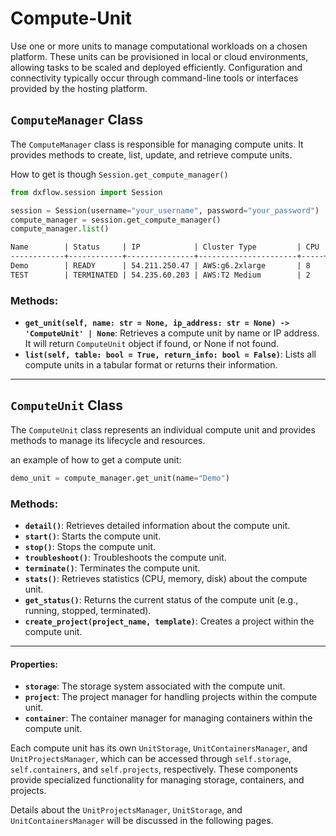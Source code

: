 # Compute-Unit

Use one or more units to manage computational workloads on a chosen platform. These units can be provisioned in local or cloud environments, allowing tasks to be scaled and deployed efficiently. Configuration and connectivity typically occur through command-line tools or interfaces provided by the hosting platform.

## `ComputeManager` Class

The `ComputeManager` class is responsible for managing compute units. It provides methods to create, list, update, and retrieve compute units.

How to get is though `Session.get_compute_manager()`

```python
from dxflow.session import Session

session = Session(username="your_username", password="your_password")
compute_manager = session.get_compute_manager()
compute_manager.list()
``` 

```markdown
Name        | Status     | IP            | Cluster Type         | CPU | Memory(GB) | Disk                        
------------+------------+---------------+----------------------+-----+------------+-----------------------------
Demo        | READY      | 54.211.250.47 | AWS:g6.2xlarge       | 8   | 32         | {boot: 512, volume: 256}    
TEST        | TERMINATED | 54.235.60.203 | AWS:T2 Medium        | 2   | 4          | {boot: 16, volume: 48}      
```

### Methods:
- **`get_unit(self, name: str = None, ip_address: str = None) -> 'ComputeUnit' | None`**: Retrieves a compute unit by name or IP address. It will return `ComputeUnit` object if found, or None if not found.
- **`list(self, table: bool = True, return_info: bool = False)`**: Lists all compute units in a tabular format or returns their information.

---

## `ComputeUnit` Class
The `ComputeUnit` class represents an individual compute unit and provides methods to manage its lifecycle and resources.

an example of how to get a compute unit:

```python
demo_unit = compute_manager.get_unit(name="Demo")
```

### Methods:

- **`detail()`**: Retrieves detailed information about the compute unit.
- **`start()`**: Starts the compute unit.
- **`stop()`**: Stops the compute unit.
- **`troubleshoot()`**: Troubleshoots the compute unit.
- **`terminate()`**: Terminates the compute unit.
- **`stats()`**: Retrieves statistics (CPU, memory, disk) about the compute unit.
- **`get_status()`**: Returns the current status of the compute unit (e.g., running, stopped, terminated).
- **`create_project(project_name, template)`**: Creates a project within the compute unit.

---

#### Properties:
- **`storage`**: The storage system associated with the compute unit.
- **`project`**: The project manager for handling projects within the compute unit.
- **`container`**: The container manager for managing containers within the compute unit.

Each compute unit has its own `UnitStorage`, `UnitContainersManager`, and `UnitProjectsManager`, which can be accessed through `self.storage`, `self.containers`, and `self.projects`, respectively. These components provide specialized functionality for managing storage, containers, and projects.

Details about the `UnitProjectsManager`, `UnitStorage`, and `UnitContainersManager` will be discussed in the following pages.